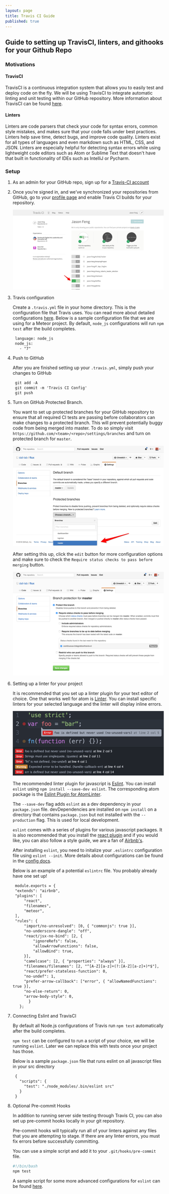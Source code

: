 ```yaml
---
layout: page
title: Travis CI Guide
published: true
---
```


## Guide to setting up TravisCI, linters, and githooks for your Github Repo

### Motivations

#### TravisCI

TravisCI is a continuous integration system that allows you to easily test and deploy code on the fly. We will be using TravisCI to integrate automatic linting and unit testing within our GitHub repository. More information about TravisCI can be found [here](https://travis-ci.com/).

#### Linters

Linters are code parsers that check your code for syntax errors, common style mistakes, and makes sure that your code falls under best practices. Linters help save time, detect bugs, and improve code quality. Linters exist for all types of languages and even markdown such as HTML, CSS, and JSON. Linters are especially helpful for detecting syntax errors while using lightweight code editors such as Atom or Sublime Text that doesn't have that built in functionality of IDEs such as IntelliJ or Pycharm.

### Setup

1. As an admin for your GitHub repo, sign up for a [Travis-CI account](https://travis-ci.org/auth)

2. Once you’re signed in, and we’ve synchronized your repositories from GitHub, go to your [profile page](https://travis-ci.org/profile/) and enable Travis CI builds for your repository.

      ![profile](/assets/imgs/travis/travis-ci.jpg)

3. Travis configuration

    Create a `.travis.yml` file in your home directory. This is the configuration file that Travis uses. You can read more about detailed configurations [here](https://docs.travis-ci.com/user/customizing-the-build/). Below is a sample configuration file that we are using for a Meteor project. By default, `node_js` configurations will run `npm test` after the build completes.

        language: node_js
        node_js:
          - "7"

4. Push to GitHub

    After you are finished setting up your `.travis.yml`, simply push your changes to GitHub

        git add -A
        git commit -m 'Travis CI Config'
        git push

5. Turn on GitHub Protected Branch.

    You want to set up protected branches for your GitHub repository to ensure that all required CI tests are passing before collaborators can make changes to a protected branch. This will prevent potentially buggy code from being merged into master. To do so simply visit `https://github.com/<team>/<repo>/settings/branches` and turn on protected branch for `master`.

    ![protected-branch](/assets/imgs/travis/protected-branch.jpg)

    After setting this up, click the `edit` button for more configuration options and make sure to check the `Require status checks to pass before merging` button.

    ![status](/assets/imgs/travis/check-status.png)

6. Setting up a linter for your project

    It is recommended that you set up a linter plugin for your text editor of choice. One that works well for atom is [Linter](https://atomlinter.github.io/). You can install specific linters for your selected language and the linter will display inline errors.

    ![linter error](/assets/imgs/travis/linter-error.png)

    The recommended linter plugin for javascript is [Eslint](eslint.org). You can install `eslint` using `npm install --save-dev eslint`. The corresponding atom package is the [Eslint Plugin for AtomLinter](https://github.com/AtomLinter/linter-eslint).

    The `--save-dev` flag adds `eslint` as a dev dependency in your `package.json` file. devDependencies are installed on `npm install` on a directory that contains `package.json` but not installed with the `--production` flag. This is used for local development.

    `eslint` comes with a series of plugins for various javascript packages. It is also recommended that you install the [react plugin](https://github.com/yannickcr/eslint-plugin-react) and if you would like, you can also follow a style guide, we are a fan of [Airbnb's](https://github.com/airbnb/javascript/tree/master/packages/eslint-config-airbnb).

    After installing `eslint`, you need to initalize your `.eslintrc` configuration file using `eslint --init`. More details about configurations can be found in the [config docs](http://eslint.org/docs/user-guide/configuring).

    Below is an example of a potential `eslintrc` file. You probably already have one set up!

        module.exports = {
        "extends": "airbnb",
        "plugins": [
            "react",
            "filenames",
            "meteor",
        ],
        "rules": {
            "import/no-unresolved": [0, { "commonjs": true }],
            "no-underscore-dangle": "off",
            "react/jsx-no-bind": [2, {
                "ignoreRefs": false,
                "allowArrowFunctions": false,
                "allowBind": true,
            }],
            "camelcase": [2, { "properties": "always" }],
            "filenames/filenames": [2, "^[A-Z][a-z]+(?:[A-Z][a-z]+)*$"],
            "react/prefer-stateless-function": 0,
            "no-undef": 1,
            "prefer-arrow-callback": ["error", { "allowNamedFunctions": true }],
            "no-else-return": 0,
            "arrow-body-style": 0,
              }
          };

7. Connecting Eslint and TravisCI

    By default all Node.js configurations of Travis run `npm test` automatically after the build completes.

    `npm test` can be configured to run a script of your choice, we will be running `eslint`.
    Later we can replace this with tests once your project has those.

    Below is a sample `package.json` file that runs eslint on all javascript files in your src directory

        {
          "scripts": {
            "test": "./node_modules/.bin/eslint src"
          }
        }

8. Optional Pre-commit Hooks

    In addition to running server side testing through Travis CI, you can also set up pre-commit hooks locally in your git repository.

    Pre-commit hooks will typically run all of your linters against any files that you are attempting to stage. If there are any linter errors, you must fix errors before successfully committing.

    You can use a simple script and add it to your `.git/hooks/pre-commit` file.


    ```bash
    #!/bin/bash
    npm test
    ```

    A sample script for some more advanced configurations for `eslint` can be found [here](https://gist.github.com/linhmtran168/2286aeafe747e78f53bf).
